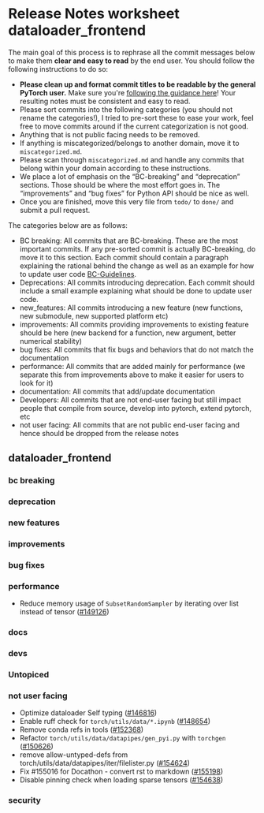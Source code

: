 
# Release Notes worksheet dataloader_frontend

The main goal of this process is to rephrase all the commit messages below to make them **clear and easy to read** by the end user. You should follow the following instructions to do so:

* **Please clean up and format commit titles to be readable by the general PyTorch user.** Make sure you're [following the guidance here](https://docs.google.com/document/d/14OmgGBr1w6gl1VO47GGGdwrIaUNr92DFhQbY_NEk8mQ/edit)! Your resulting notes must be consistent and easy to read.
* Please sort commits into the following categories (you should not rename the categories!), I tried to pre-sort these to ease your work, feel free to move commits around if the current categorization is not good.
* Anything that is not public facing needs to be removed.
* If anything is miscategorized/belongs to another domain, move it to `miscategorized.md`.
* Please scan through `miscategorized.md` and handle any commits that belong within your domain according to these instructions.
* We place a lot of emphasis on the “BC-breaking” and “deprecation” sections. Those should be where the most effort goes in. The “improvements” and “bug fixes” for Python API should be nice as well.
* Once you are finished, move this very file from `todo/` to `done/` and submit a pull request.

The categories below are as follows:

* BC breaking: All commits that are BC-breaking. These are the most important commits. If any pre-sorted commit is actually BC-breaking, do move it to this section. Each commit should contain a paragraph explaining the rational behind the change as well as an example for how to update user code [BC-Guidelines](https://docs.google.com/document/d/14OmgGBr1w6gl1VO47GGGdwrIaUNr92DFhQbY_NEk8mQ/edit#heading=h.a9htwgvvec1m).
* Deprecations: All commits introducing deprecation. Each commit should include a small example explaining what should be done to update user code.
* new_features: All commits introducing a new feature (new functions, new submodule, new supported platform etc)
* improvements: All commits providing improvements to existing feature should be here (new backend for a function, new argument, better numerical stability)
* bug fixes: All commits that fix bugs and behaviors that do not match the documentation
* performance: All commits that are added mainly for performance (we separate this from improvements above to make it easier for users to look for it)
* documentation: All commits that add/update documentation
* Developers: All commits that are not end-user facing but still impact people that compile from source, develop into pytorch, extend pytorch, etc
* not user facing: All commits that are not public end-user facing and hence should be dropped from the release notes

## dataloader_frontend
### bc breaking
### deprecation
### new features
### improvements
### bug fixes
### performance
- Reduce memory usage of `SubsetRandomSampler` by iterating over list instead of tensor ([#149126](https://github.com/pytorch/pytorch/pull/149126))
### docs
### devs
### Untopiced
### not user facing
- Optimize dataloader Self typing ([#146816](https://github.com/pytorch/pytorch/pull/146816))
- Enable ruff check for `torch/utils/data/*.ipynb` ([#148654](https://github.com/pytorch/pytorch/pull/148654))
- Remove conda refs in tools  ([#152368](https://github.com/pytorch/pytorch/pull/152368))
- Refactor `torch/utils/data/datapipes/gen_pyi.py` with `torchgen` ([#150626](https://github.com/pytorch/pytorch/pull/150626))
- remove allow-untyped-defs from torch/utils/data/datapipes/iter/filelister.py ([#154624](https://github.com/pytorch/pytorch/pull/154624))
- Fix #155016 for Docathon - convert rst to markdown ([#155198](https://github.com/pytorch/pytorch/pull/155198))
- Disable pinning check when loading sparse tensors ([#154638](https://github.com/pytorch/pytorch/pull/154638))
### security
